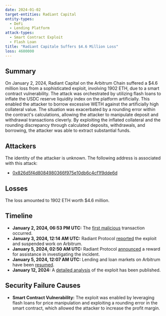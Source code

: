 ```yaml
---
date: 2024-01-02
target-entities: Radiant Capital
entity-types:
  - DeFi
  - Lending Platform
attack-types:
  - Smart Contract Exploit
  - Flash Loan
title: "Radiant Capitale Suffers $4.6 Million Loss"
loss: 4600000
---
```


## Summary

On January 2, 2024, Radiant Capital on the Arbitrum Chain suffered a $4.6 million loss from a sophisticated exploit, involving 1902 ETH, due to a smart contract vulnerability. The attack was orchestrated by utilizing flash loans to inflate the USDC reserve liquidity index on the platform artificially. This enabled the attacker to borrow excessive WETH against the artificially high collateral value. The situation was exacerbated by a rounding error within the contract's calculations, allowing the attacker to manipulate deposit and withdrawal transactions cleverly. By exploiting the inflated collateral and the rounding discrepancy through calculated deposits, withdrawals, and borrowing, the attacker was able to extract substantial funds.

## Attackers

The identity of the attacker is unknown. The following address is associated with this attack:

 - [0x826d5f4d8084980366f975e10db6c4cf1f9dde6d](https://arbiscan.io/address/0x826d5f4d8084980366f975e10db6c4cf1f9dde6d)

## Losses

The loss amounted to 1902 ETH worth $4.6 million.

## Timeline

- **January 2, 2024, 06:53 PM UTC:** The [first malicious](https://arbiscan.io/tx/0x1ce7e9a9e3b6dd3293c9067221ac3260858ce119ecb7ca860eac28b2474c7c9b) transaction occurred.
- **January 3, 2024, 12:14 AM UTC:** Radiant Protocol [reported](https://twitter.com/RDNTCapital/status/1742338729925112272) the exploit and suspended work on Arbitrum.
- **January 5, 2024, 02:50 AM UTC:** Radiant Protocol [announced](https://twitter.com/RDNTCapital/status/1743102629411184841) a reward for assistance in investigating the incident.
- **January 5, 2024, 12:07 AM UTC:** Lending and loan markets on Arbitrum have been [resumed](https://twitter.com/RDNTCapital/status/1743061583692181965).
- **January 12, 2024:** A [detailed analysis](https://blog.quillaudits.com/trending/radiant-capital-hack-analysis) of the exploit has been published.

## Security Failure Causes

- **Smart Contract Vulnerability:** The exploit was enabled by leveraging flash loans for price manipulation and exploiting a rounding error in the smart contract, which allowed the attacker to increase the profit margin.
